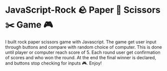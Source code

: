 # JavaScript-Rock 🪨 Paper 📄 Scissors ✂️ Game 🎮
I built rock paper scissors game with Javascript. The game get user input through buttons and compare with random choice of computer. This is done until player or computer reach score of 5. Each round user get confirmation of scores and who won the round. At the end the final winner is declared, and buttons stop checking for inputs 🎮. Enjoy!
